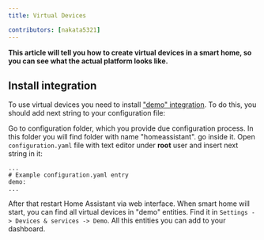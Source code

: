 ```yaml
---
title: Virtual Devices

contributors: [nakata5321]
---
```


**This article will tell you how to create virtual devices in a smart home, so you can see what the actual platform looks like.**

## Install integration

To use virtual devices you need to install ["demo" integration](https://www.home-assistant.io/integrations/demo/). 
To do this, you should add next string to your configuration file:

Go to configuration folder, which you provide due configuration process. 
In this folder you will find folder with name "homeassistant". go inside it. 
Open `configuration.yaml` file with text editor under **root** user and insert next string in it:

<code-helper copy>

```
...
# Example configuration.yaml entry
demo:
...
```

</code-helper>

After that restart Home Assistant via web interface. When smart home will start, you can find all virtual devices in "demo"
entities. Find it in `Settings -> Devices & services -> Demo`. All this entities you can add to your dashboard.

<robo-wiki-picture src="home-assistant/demo-entities.png" />
